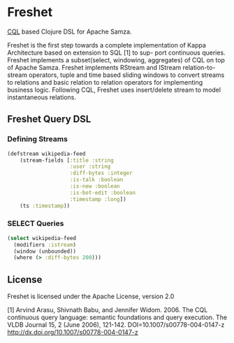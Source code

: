 # Freshet 

[CQL](http://dl.acm.org/citation.cfm?id=1146463) based Clojure DSL for Apache Samza. 

Freshet is the first step towards a complete implementation of Kappa Architecture based on extension to SQL [1] to sup- port continuous queries. Freshet implements a subset(select, windowing, aggregates) of CQL on top of Apache Samza. Freshet implements RStream and IStream relation-to-stream operators, tuple and time based sliding windows to convert streams to relations and basic relation to relation operators for implementing business logic. Following CQL, Freshet uses insert/delete stream to model instantaneous relations.

## Freshet Query DSL

### Defining Streams

```clojure
(defstream wikipedia-feed
    (stream-fields [:title :string
                    :user :string
                    :diff-bytes :integer
                    :is-talk :boolean
                    :is-new :boolean
                    :is-bot-edit :boolean
                    :timestamp :long])
    (ts :timestamp))
```

### SELECT Queries

```clojure
(select wikipedia-feed
  (modifiers :istream)
  (window (unbounded))
  (where (> :diff-bytes 200)))
```

## License

Freshet is licensed under the Apache License, version 2.0

[1] Arvind Arasu, Shivnath Babu, and Jennifer Widom. 2006. The CQL continuous query language: semantic foundations and query execution. The VLDB Journal 15, 2 (June 2006), 121-142. DOI=10.1007/s00778-004-0147-z http://dx.doi.org/10.1007/s00778-004-0147-z

